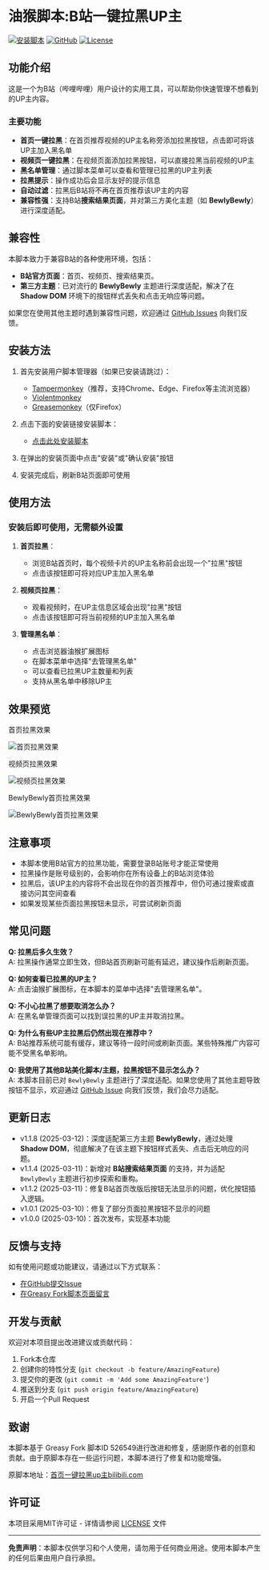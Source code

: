 # 油猴脚本:B站一键拉黑UP主

[![安装脚本](https://img.shields.io/badge/安装脚本-Greasy%20Fork-red.svg)](https://greasyfork.org/zh-CN/scripts/529390-B站首页和视频页一键拉黑UP主)
[![GitHub](https://img.shields.io/badge/GitHub-仓库-blue.svg)](https://github.com/codertesla/bilibili-1-click-blocker)
[![License](https://img.shields.io/badge/License-MIT-green.svg)](https://github.com/codertesla/bilibili-1-click-blocker/blob/main/LICENSE)

## 功能介绍

这是一个为B站（哔哩哔哩）用户设计的实用工具，可以帮助你快速管理不想看到的UP主内容。

### 主要功能

- **首页一键拉黑**：在首页推荐视频的UP主名称旁添加拉黑按钮，点击即可将该UP主加入黑名单
- **视频页一键拉黑**：在视频页面添加拉黑按钮，可以直接拉黑当前视频的UP主
- **黑名单管理**：通过脚本菜单可以查看和管理已拉黑的UP主列表
- **拉黑提示**：操作成功后会显示友好的提示信息
- **自动过滤**：拉黑后B站将不再在首页推荐该UP主的内容
- **兼容性强**：支持B站**搜索结果页面**，并对第三方美化主题（如 **BewlyBewly**）进行深度适配。

## 兼容性

本脚本致力于兼容B站的各种使用环境，包括：

- **B站官方页面**：首页、视频页、搜索结果页。
- **第三方主题**：已对流行的 **BewlyBewly** 主题进行深度适配，解决了在 **Shadow DOM** 环境下的按钮样式丢失和点击无响应等问题。

如果您在使用其他主题时遇到兼容性问题，欢迎通过 [GitHub Issues](https://github.com/codertesla/bilibili-1-click-blocker/issues) 向我们反馈。

## 安装方法

1. 首先安装用户脚本管理器（如果已安装请跳过）：
   - [Tampermonkey](https://www.tampermonkey.net/)（推荐，支持Chrome、Edge、Firefox等主流浏览器）
   - [Violentmonkey](https://violentmonkey.github.io/)
   - [Greasemonkey](https://addons.mozilla.org/en-US/firefox/addon/greasemonkey/)（仅Firefox）

2. 点击下面的安装链接安装脚本：
   - [点击此处安装脚本](https://greasyfork.org/zh-CN/scripts/529390-B站首页和视频页一键拉黑UP主)

3. 在弹出的安装页面中点击"安装"或"确认安装"按钮

4. 安装完成后，刷新B站页面即可使用

## 使用方法

### 安装后即可使用，无需额外设置

1. **首页拉黑**：
   - 浏览B站首页时，每个视频卡片的UP主名称前会出现一个"拉黑"按钮
   - 点击该按钮即可将对应UP主加入黑名单

2. **视频页拉黑**：
   - 观看视频时，在UP主信息区域会出现"拉黑"按钮
   - 点击该按钮即可将当前视频的UP主加入黑名单

3. **管理黑名单**：
   - 点击浏览器油猴扩展图标
   - 在脚本菜单中选择"去管理黑名单"
   - 可以查看已拉黑UP主数量和列表
   - 支持从黑名单中移除UP主

## 效果预览

首页拉黑效果

![首页拉黑效果](https://raw.githubusercontent.com/codertesla/bilibili-1-click-blocker/main/screenshots/homepage.avif)

视频页拉黑效果

![视频页拉黑效果](https://raw.githubusercontent.com/codertesla/bilibili-1-click-blocker/main/screenshots/videopage.avif)

BewlyBewly首页拉黑效果

![BewlyBewly首页拉黑效果](https://raw.githubusercontent.com/codertesla/bilibili-1-click-blocker/main/screenshots/BewlyBewly.avif)

## 注意事项

- 本脚本使用B站官方的拉黑功能，需要登录B站账号才能正常使用
- 拉黑操作是账号级别的，会影响你在所有设备上的B站浏览体验
- 拉黑后，该UP主的内容将不会出现在你的首页推荐中，但仍可通过搜索或直接访问其空间查看
- 如果发现某些页面拉黑按钮未显示，可尝试刷新页面

## 常见问题

**Q: 拉黑后多久生效？**  
A: 拉黑操作通常立即生效，但B站首页刷新可能有延迟，建议操作后刷新页面。

**Q: 如何查看已拉黑的UP主？**  
A: 点击油猴扩展图标，在本脚本的菜单中选择"去管理黑名单"。

**Q: 不小心拉黑了想要取消怎么办？**  
A: 在黑名单管理页面可以找到误拉黑的UP主并取消拉黑。

**Q: 为什么有些UP主拉黑后仍然出现在推荐中？**  
A: B站推荐系统可能有缓存，建议等待一段时间或刷新页面。某些特殊推广内容可能不受黑名单影响。

**Q: 我使用了其他B站美化脚本/主题，拉黑按钮不显示怎么办？**  
A: 本脚本目前已对 `BewlyBewly` 主题进行了深度适配。如果您使用了其他主题导致按钮不显示，欢迎通过 [GitHub Issue](https://github.com/codertesla/bilibili-1-click-blocker/issues) 向我们反馈，我们会尽力适配。

## 更新日志

- v1.1.8 (2025-03-12)：深度适配第三方主题 **BewlyBewly**，通过处理 **Shadow DOM**，彻底解决了在该主题下按钮样式丢失、点击后无响应的问题。
- v1.1.4 (2025-03-11)：新增对 **B站搜索结果页面** 的支持，并为适配 `BewlyBewly` 主题进行初步探索和重构。
- v1.1.2 (2025-03-11)：修复B站首页改版后按钮无法显示的问题，优化按钮插入逻辑。
- v1.0.1 (2025-03-10)：修复了部分页面拉黑按钮不显示的问题
- v1.0.0 (2025-03-10)：首次发布，实现基本功能

## 反馈与支持

如有使用问题或功能建议，请通过以下方式联系：
- [在GitHub提交Issue](https://github.com/codertesla/bilibili-1-click-blocker/issues)
- [在Greasy Fork脚本页面留言](https://greasyfork.org/zh-CN/scripts/529390-B站首页和视频页一键拉黑UP主/feedback)

## 开发与贡献

欢迎对本项目提出改进建议或贡献代码：

1. Fork本仓库
2. 创建你的特性分支 (`git checkout -b feature/AmazingFeature`)
3. 提交你的更改 (`git commit -m 'Add some AmazingFeature'`)
4. 推送到分支 (`git push origin feature/AmazingFeature`)
5. 开启一个Pull Request

## 致谢

本脚本基于 Greasy Fork 脚本ID 526549进行改进和修复，感谢原作者的创意和贡献。由于原脚本存在一些运行问题，本脚本进行了修复和功能增强。

原脚本地址：[首页一键拉黑up主bilibili.com](https://greasyfork.org/zh-CN/scripts/526549-首页一键拉黑up主bilibili-com)

## 许可证

本项目采用MIT许可证 - 详情请参阅 [LICENSE](https://github.com/codertesla/bilibili-1-click-blocker/blob/main/LICENSE) 文件

---

**免责声明**：本脚本仅供学习和个人使用，请勿用于任何商业用途。使用本脚本产生的任何后果由用户自行承担。